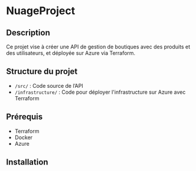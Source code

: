 # NuageProject

## Description
Ce projet vise à créer une API de gestion de boutiques avec des produits et des utilisateurs, et déployée sur Azure via Terraform.

## Structure du projet
- `/src/` : Code source de l’API
- `/infrastructure/` : Code pour déployer l'infrastructure sur Azure avec Terraform

## Prérequis
- Terraform
- Docker
- Azure

## Installation
